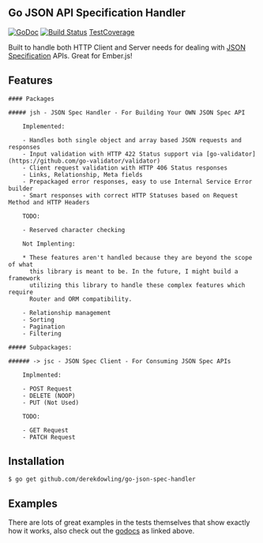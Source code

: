 Go JSON API Specification Handler
---

[![GoDoc](https://godoc.org/github.com/derekdowling/go-json-spec-handler?status.png)](https://godoc.org/github.com/derekdowling/go-json-spec-handler)
[![Build Status](https://travis-ci.org/derekdowling/go-json-spec-handler.svg?branch=master)](https://travis-ci.org/derekdowling/go-json-spec-handler)
[TestCoverage](http://gocover.io/github.com/derekdowling/go-json-spec-handler?version=1.5rc1)

Built to handle both HTTP Client and Server needs for dealing with [JSON Specification](http://jsonapi.org/) 
APIs. Great for Ember.js!

## Features

    #### Packages

    ##### jsh - JSON Spec Handler - For Building Your OWN JSON Spec API

        Implemented:

        - Handles both single object and array based JSON requests and responses
        - Input validation with HTTP 422 Status support via [go-validator](https://github.com/go-validator/validator)
        - Client request validation with HTTP 406 Status responses
        - Links, Relationship, Meta fields
        - Prepackaged error responses, easy to use Internal Service Error builder
        - Smart responses with correct HTTP Statuses based on Request Method and HTTP Headers

        TODO:

        - Reserved character checking

        Not Implenting:

        * These features aren't handled because they are beyond the scope of what
          this library is meant to be. In the future, I might build a framework
          utilizing this library to handle these complex features which require
          Router and ORM compatibility.

        - Relationship management
        - Sorting
        - Pagination
        - Filtering

    ##### Subpackages:

    ###### -> jsc - JSON Spec Client - For Consuming JSON Spec APIs

        Implmented:

        - POST Request
        - DELETE (NOOP)
        - PUT (Not Used)

        TODO:

        - GET Request
        - PATCH Request

## Installation

```
$ go get github.com/derekdowling/go-json-spec-handler
```

## Examples

There are lots of great examples in the tests themselves that show exactly how it works, also check out the [godocs](https://godoc.org/github.com/derekdowling/go-json-spec-handler) as linked above.
